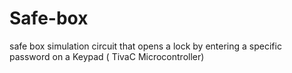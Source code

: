 # Safe-box
 safe box simulation circuit that opens a lock by entering a specific  password on a Keypad  ( TivaC Microcontroller)
